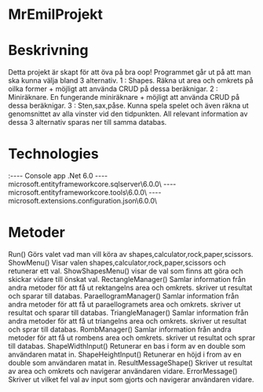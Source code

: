 # MrEmilProjekt

# Beskrivning  
Detta projekt är skapt för att öva på bra oop! Programmet går ut på att man ska kunna välja bland 3 alternativ.
1 : Shapes. Räkna ut area och omkrets på oilka former + möjligt att använda CRUD på dessa beräknigar.
2 : Miniräknare. En fungerande miniräknare + möjligt att använda CRUD på dessa beräknigar.
3 : Sten,sax,påse. Kunna spela spelet och även räkna ut genomsnittet av alla vinster vid den tidpunkten.
All relevant information av dessa 3 alternativ sparas ner till samma databas.

# Technologies
:---- Console app .Net 6.0 ---- microsoft.entityframeworkcore.sqlserver\6.0.0\ ---- 
microsoft.entityframeworkcore.tools\6.0.0\ ---- microsoft.extensions.configuration.json\6.0.0\


# Metoder
Run() Görs valet vad man vill köra av shapes,calculator,rock,paper,scissors.
ShowMenu() Visar valen shapes,calculator,rock,paper,scissors och retunerar ett val.
ShowShapesMenu() visar de val som finns att göra och skickar vidare till önskat val.
RectangleManager() Samlar information från andra metoder för att få ut rektangelns area och omkrets. skriver ut resultat och sparar till databas.
ParaellogramManager() Samlar information från andra metoder för att få ut paraellogramets area och omkrets. skriver ut resultat och sparar till databas.
TriangleManager() Samlar information från andra metoder för att få ut triangelns area och omkrets. skriver ut resultat och sprar till databas.
RombManager() Samlar information från andra metoder för att få ut rombens area och omkrets. skriver ut resultat och sprar till databas.
ShapeWidthInput() Retunerar en bas i form av en double som användaren matat in.
ShapeHeightInput() Retunerar en höjd i from av en double som användaren matat in.
ResultMessageShape() Skriver ut resultat av area och omkrets och navigerar användaren vidare.
ErrorMessage() Skriver ut vilket  fel val av input som gjorts och navigerar användaren vidare.








